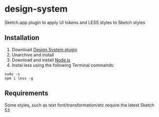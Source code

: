 # design-system
Sketch.app plugin to apply UI tokens and LESS styles to Sketch styles

## Installation
1. Download [Design System plugin](https://github.com/MaxBazarov/design-system/raw/master/DesignSystem.sketchplugin.zip)
2. Unarchive and install
3. Download and install [Node.js](https://nodejs.org/en/download/)
4. Instal less using the following Terminal commands:
```
sudo -s  
npm i less -g 
```

## Requirements
Some styles, such as text font/transformation/etc require the latest Sketch 53
